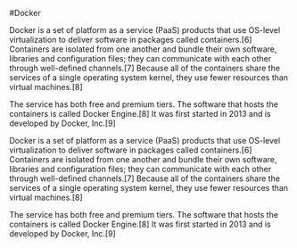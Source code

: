 #Docker

Docker is a set of platform as a service (PaaS) products that use OS-level virtualization to deliver software in packages called containers.[6] Containers are isolated from one another and bundle their own software, libraries and configuration files; they can communicate with each other through well-defined channels.[7] Because all of the containers share the services of a single operating system kernel, they use fewer resources than virtual machines.[8]







The service has both free and premium tiers. The software that hosts the containers is called Docker Engine.[8] It was first started in 2013 and is developed by Docker, Inc.[9]



Docker is a set of platform as a service (PaaS) products that use OS-level virtualization to deliver software in packages called containers.[6] Containers are isolated from one another and bundle their own software, libraries and configuration files; they can communicate with each other through well-defined channels.[7] Because all of the containers share the services of a single operating system kernel, they use fewer resources than virtual machines.[8]







The service has both free and premium tiers. The software that hosts the containers is called Docker Engine.[8] It was first started in 2013 and is developed by Docker, Inc.[9]